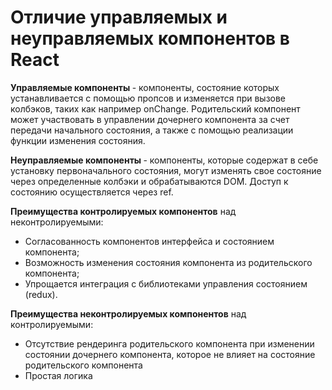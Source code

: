 # Отличие управляемых и неуправляемых компонентов в React
<b> Управляемые компоненты </b> - компоненты, состояние которых устанавливается с помощью пропсов
и изменяется при вызове колбэков, таких как например onChange. Родительский компонент
может участвовать в управлении дочернего компонента за счет передачи начального состояния,
а также с помощью реализации функции изменения состояния.


<b> Неуправляемые компоненты </b> - компоненты, которые содержат в себе установку первоначального состояния,
могут изменять свое состояние через определенные колбэки и обрабатываются DOM. Доступ к состоянию осуществляется через ref.


<b>Преимущества контролируемых компонентов</b>  над неконтролируемыми:
* Согласованность компонентов интерфейса и состоянием компонента;
* Возможность изменения состояния компонента из родительского компонента;
* Упрощается интеграция с библиотеками управления состоянием (redux).


<b>Преимущества неконтролируемых компонентов</b> над контролируемыми:
* Отсутствие рендеринга родительского компонента
при изменении состоянии дочернего компонента,
которое не влияет на состояние родительского компонента
* Простая логика